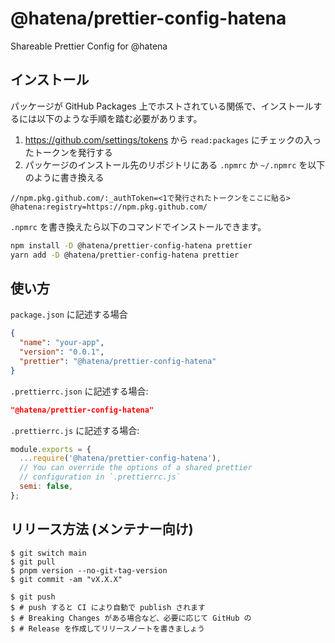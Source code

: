 # @hatena/prettier-config-hatena

Shareable Prettier Config for @hatena

## インストール

パッケージが GitHub Packages 上でホストされている関係で、インストールするには以下のような手順を踏む必要があります。

1. https://github.com/settings/tokens から `read:packages` にチェックの入ったトークンを発行する
2. パッケージのインストール先のリポジトリにある `.npmrc` か `~/.npmrc` を以下のように書き換える

```
//npm.pkg.github.com/:_authToken=<1で発行されたトークンをここに貼る>
@hatena:registry=https://npm.pkg.github.com/
```

`.npmrc` を書き換えたら以下のコマンドでインストールできます。

```bash
npm install -D @hatena/prettier-config-hatena prettier
yarn add -D @hatena/prettier-config-hatena prettier
```

## 使い方

`package.json` に記述する場合

```json
{
  "name": "your-app",
  "version": "0.0.1",
  "prettier": "@hatena/prettier-config-hatena"
}
```

`.prettierrc.json` に記述する場合:

```json
"@hatena/prettier-config-hatena"
```

`.prettierrc.js` に記述する場合:

```js
module.exports = {
  ...require('@hatena/prettier-config-hatena'),
  // You can override the options of a shared prettier
  // configuration in `.prettierrc.js`
  semi: false,
};
```

## リリース方法 (メンテナー向け)

```console
$ git switch main
$ git pull
$ pnpm version --no-git-tag-version
$ git commit -am "vX.X.X"

$ git push
$ # push すると CI により自動で publish されます
$ # Breaking Changes がある場合など、必要に応じて GitHub の
$ # Release を作成してリリースノートを書きましょう
```

